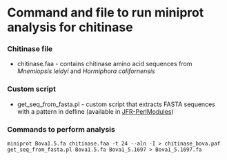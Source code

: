 # Command and file to run miniprot analysis for chitinase

### Chitinase file
* chitinase.faa - contains chitinase amino acid sequences from _Mnemiopsis leidyi_ and _Hormiphora californensis_

### Custom script
* get_seq_from_fasta.pl - custom script that extracts FASTA sequences with a pattern in defline (available in [JFR-PerlModules](https://github.com/josephryan/JFR-PerlModules))  

### Commands to perform analysis
```
miniprot Bova1.5.fa chitinase.faa -t 24 --aln -I > chitinase_bova.paf
get_seq_from_fasta.pl Bova1.5.fa Bova1_5.1697 > Bova1_5.1697.fa
```
